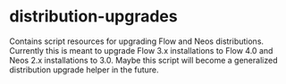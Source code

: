 # distribution-upgrades

Contains script resources for upgrading Flow and Neos distributions.
Currently this is meant to upgrade Flow 3.x installations to Flow 4.0 and
Neos 2.x installations to 3.0. Maybe this script will become a generalized
distribution upgrade helper in the future.
